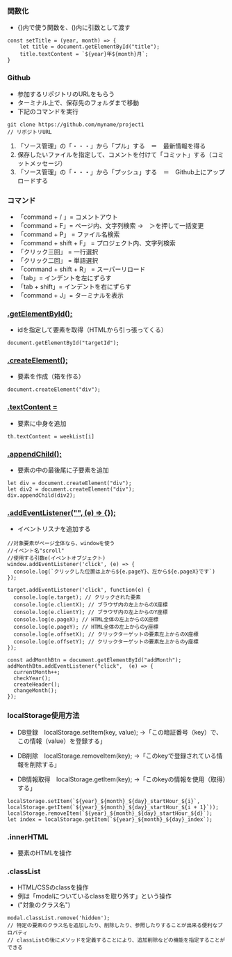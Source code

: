 ### 関数化
- {}内で使う関数を、()内に引数として渡す

```
const setTitle = (year, month) => {
    let title = document.getElementById("title");
    title.textContent = `${year}年${month}月`;
}
```

### Github
- 参加するリポジトリのURLをもらう
- ターミナル上で、保存先のフォルダまで移動
- 下記のコマンドを実行
```
git clone https://github.com/myname/project1
// リポジトリURL
```
1) 「ソース管理」の「・・・」から「プル」する　＝　最新情報を得る
2) 保存したいファイルを指定して、コメントを付けて「コミット」する（コミットメッセージ）
3) 「ソース管理」の「・・・」から「プッシュ」する　＝　Github上にアップロードする

### コマンド
- 「command + / 」= コメントアウト
- 「command + F」= ページ内、文字列検索
→　＞を押して一括変更
- 「command + P」 = ファイル名検索
- 「command + shift + F」 = プロジェクト内、文字列検索
- 「クリック三回」 = 一行選択
- 「クリック二回」 = 単語選択
- 「command + shift + R」 = スーパーリロード
- 「tab」= インデントを左にずらす
- 「tab + shift」= インデントを右にずらす
- 「command + J」= ターミナルを表示

### [.getElementById();](https://developer.mozilla.org/ja/docs/Web/API/Document/getElementById)
- idを指定して要素を取得（HTMLから引っ張ってくる）
```
document.getElementById("targetId");
```

### [.createElement();](https://developer.mozilla.org/ja/docs/Web/API/Document/createElement)
- 要素を作成（箱を作る）
```
document.createElement("div");
```

### [.textContent =](https://developer.mozilla.org/ja/docs/Web/API/Node/textContent)
- 要素に中身を追加
```
th.textContent = weekList[i]
```

### [.appendChild();](https://developer.mozilla.org/ja/docs/Web/API/Node/appendChild)
- 要素の中の最後尾に子要素を追加
```
let div = document.createElement("div");
let div2 = document.createElement("div");
div.appendChild(div2);
```

### [.addEventListener("", (e) => {});](https://developer.mozilla.org/ja/docs/Web/API/EventTarget/addEventListener)
- イベントリスナを追加する
```
//対象要素がページ全体なら、windowを使う
//イベント名"scroll"
//使用する引数e(イベントオブジェクト)
window.addEventListener('click', (e) => {
  console.log(`クリックした位置は上から${e.pageY}、左から${e.pageX}です`)
});
```
```
target.addEventListener('click', function(e) {
  console.log(e.target); // クリックされた要素
  console.log(e.clientX); // ブラウザ内の左上からのX座標
  console.log(e.clientY); // ブラウザ内の左上からのY座標
  console.log(e.pageX); // HTML全体の左上からのX座標
  console.log(e.pageY); // HTML全体の左上からのy座標
  console.log(e.offsetX); // クリックターゲットの要素左上からのX座標
  console.log(e.offsetY); // クリックターゲットの要素左上からのy座標
});
```
```
const addMonthBtn = document.getElementById("addMonth");
addMonthBtn.addEventListener("click",  (e) => {
  currentMonth++;
  checkYear();
  createHeader();
  changeMonth();
});
```

### localStorage使用方法
- DB登録　localStorage.setItem(key, value);
→「この暗証番号（key）で、この情報（value）を登録する」

- DB削除　localStorage.removeItem(key);
→「このkeyで登録されている情報を削除する」

- DB情報取得　localStorage.getItem(key);
→「このkeyの情報を使用（取得）する」

```
localStorage.setItem(`${year}_${month}_${day}_startHour_${i}`, localStorage.getItem(`${year}_${month}_${day}_startHour_${i + 1}`));
localStorage.removeItem(`${year}_${month}_${day}_startHour_${d}`);
let index = localStorage.getItem(`${year}_${month}_${day}_index`);
```

### .innerHTML
- 要素のHTMLを操作

### .classList
- HTML/CSSのclassを操作
- 例は「modalについているclassを取り外す」という操作
- ("対象のクラス名")
```
modal.classList.remove('hidden');
// 特定の要素のクラス名を追加したり、削除したり、参照したりすることが出来る便利なプロパティ
// classListの後にメソッドを定義することにより、追加削除などの機能を指定することができる
```